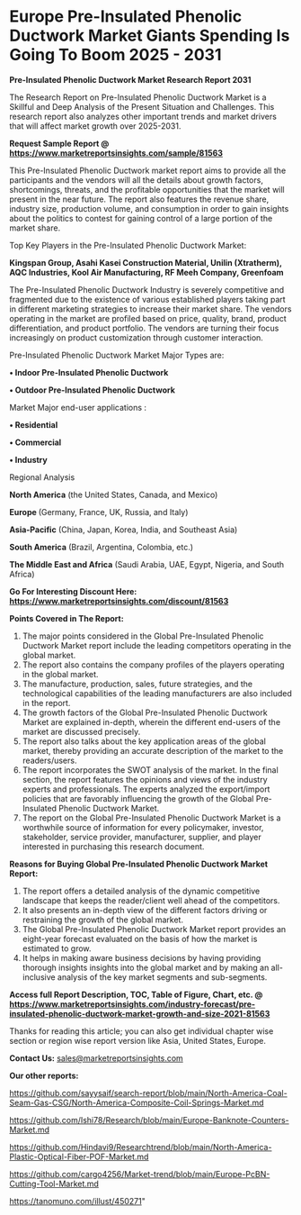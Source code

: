 # Europe Pre-Insulated Phenolic Ductwork Market Giants Spending Is Going To Boom 2025 - 2031

<strong>Pre-Insulated Phenolic Ductwork Market Research Report 2031</strong>

The Research Report on Pre-Insulated Phenolic Ductwork Market is a Skillful and Deep Analysis of the Present Situation and Challenges. This research report also analyzes other important trends and market drivers that will affect market growth over 2025-2031.

<strong>Request Sample Report @ <a href=https://www.marketreportsinsights.com/sample/81563>https://www.marketreportsinsights.com/sample/81563</a></strong>

This Pre-Insulated Phenolic Ductwork market report aims to provide all the participants and the vendors will all the details about growth factors, shortcomings, threats, and the profitable opportunities that the market will present in the near future. The report also features the revenue share, industry size, production volume, and consumption in order to gain insights about the politics to contest for gaining control of a large portion of the market share.

Top Key Players in the Pre-Insulated Phenolic Ductwork Market:

<strong>Kingspan Group, Asahi Kasei Construction Material, Unilin (Xtratherm), AQC Industries, Kool Air Manufacturing, RF Meeh Company, Greenfoam</strong>

The Pre-Insulated Phenolic Ductwork Industry is severely competitive and fragmented due to the existence of various established players taking part in different marketing strategies to increase their market share. The vendors operating in the market are profiled based on price, quality, brand, product differentiation, and product portfolio. The vendors are turning their focus increasingly on product customization through customer interaction.

Pre-Insulated Phenolic Ductwork Market Major Types are:

<strong>• Indoor Pre-Insulated Phenolic Ductwork

• Outdoor Pre-Insulated Phenolic Ductwork</strong>

Market Major end-user applications :

<strong>• Residential

• Commercial

• Industry</strong>

Regional Analysis

</u><strong><b>North America</b></strong> (the United States, Canada, and Mexico)

<strong><b>Europe </b></strong>(Germany, France, UK, Russia, and Italy)

<strong><b>Asia-Pacific</b></strong> (China, Japan, Korea, India, and Southeast Asia)

<strong><b>South America</b></strong> (Brazil, Argentina, Colombia, etc.)

<strong><b>The Middle East and Africa</b></strong> (Saudi Arabia, UAE, Egypt, Nigeria, and South Africa)

<strong>Go For Interesting Discount Here: <a href=https://www.marketreportsinsights.com/discount/81563>https://www.marketreportsinsights.com/discount/81563</a></strong>

<strong>Points Covered in The Report:</strong>
<ol>
  <li>The major points considered in the Global Pre-Insulated Phenolic Ductwork Market report include the leading competitors operating in the global market.</li>
  <li>The report also contains the company profiles of the players operating in the global market.</li>
  <li>The manufacture, production, sales, future strategies, and the technological capabilities of the leading manufacturers are also included in the report.</li>
  <li>The growth factors of the Global Pre-Insulated Phenolic Ductwork Market are explained in-depth, wherein the different end-users of the market are discussed precisely.</li>
  <li>The report also talks about the key application areas of the global market, thereby providing an accurate description of the market to the readers/users.</li>
  <li>The report incorporates the SWOT analysis of the market. In the final section, the report features the opinions and views of the industry experts and professionals. The experts analyzed the export/import policies that are favorably influencing the growth of the Global Pre-Insulated Phenolic Ductwork Market.</li>
  <li>The report on the Global Pre-Insulated Phenolic Ductwork Market is a worthwhile source of information for every policymaker, investor, stakeholder, service provider, manufacturer, supplier, and player interested in purchasing this research document.</li>
</ol>
<strong>Reasons for Buying Global Pre-Insulated Phenolic Ductwork Market Report:</strong>

<ol>
  <li>The report offers a detailed analysis of the dynamic competitive landscape that keeps the reader/client well ahead of the competitors.</li>
  <li>It also presents an in-depth view of the different factors driving or restraining the growth of the global market.</li>
  <li>The Global Pre-Insulated Phenolic Ductwork Market report provides an eight-year forecast evaluated on the basis of how the market is estimated to grow.</li>
  <li>It helps in making aware business decisions by having providing thorough insights insights into the global market and by making an all-inclusive analysis of the key market segments and sub-segments.</li>
</ol>
<strong>Access full Report Description, TOC, Table of Figure, Chart, etc. @ <a href=https://www.marketreportsinsights.com/industry-forecast/pre-insulated-phenolic-ductwork-market-growth-and-size-2021-81563>https://www.marketreportsinsights.com/industry-forecast/pre-insulated-phenolic-ductwork-market-growth-and-size-2021-81563</a></strong>


Thanks for reading this article; you can also get individual chapter wise section or region wise report version like Asia, United States, Europe.

<strong>Contact Us:</strong>
sales@marketreportsinsights.com

<strong>Our other reports:</strong>

<a href=https://github.com/sayysaif/search-report/blob/main/North-America-Coal-Seam-Gas-CSG/North-America-Composite-Coil-Springs-Market.md>https://github.com/sayysaif/search-report/blob/main/North-America-Coal-Seam-Gas-CSG/North-America-Composite-Coil-Springs-Market.md</a>

<a href=https://github.com/Ishi78/Research/blob/main/Europe-Banknote-Counters-Market.md>https://github.com/Ishi78/Research/blob/main/Europe-Banknote-Counters-Market.md</a>

<a href=https://github.com/Hindavi9/Researchtrend/blob/main/North-America-Plastic-Optical-Fiber-POF-Market.md>https://github.com/Hindavi9/Researchtrend/blob/main/North-America-Plastic-Optical-Fiber-POF-Market.md</a>

<a href=https://github.com/cargo4256/Market-trend/blob/main/Europe-PcBN-Cutting-Tool-Market.md>https://github.com/cargo4256/Market-trend/blob/main/Europe-PcBN-Cutting-Tool-Market.md</a>

<a href=https://tanomuno.com/illust/450271>https://tanomuno.com/illust/450271</a>"
